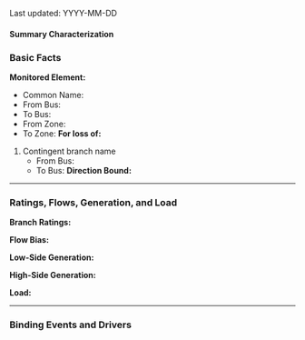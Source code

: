 Last updated: YYYY-MM-DD
#### Summary Characterization
### Basic Facts
**Monitored Element:**
- Common Name:
- From Bus:
- To Bus:
- From Zone:
- To Zone:
**For loss of:**
1. Contingent branch name
    - From Bus:
    - To Bus:
**Direction Bound:**

---
### Ratings, Flows, Generation, and Load
**Branch Ratings:**

**Flow Bias:**

**Low-Side Generation:**

**High-Side Generation:**

**Load:**

---
### Binding Events and Drivers

